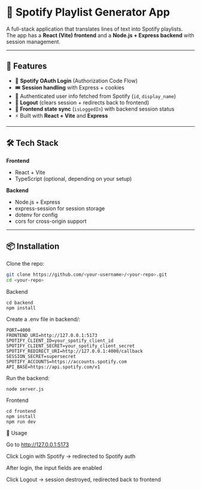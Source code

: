 # 🎵 Spotify Playlist Generator App  

A full-stack application that translates lines of text into Spotify playlists.  
The app has a **React (Vite) frontend** and a **Node.js + Express backend** with session management.  

---

## 🚀 Features
- 🔑 **Spotify OAuth Login** (Authorization Code Flow)  
- 🎟️ **Session handling** with Express + cookies  
- 👤 Authenticated user info fetched from Spotify (`id`, `display_name`)  
- 🚪 **Logout** (clears session + redirects back to frontend)  
- 🔄 **Frontend state sync** (`isLoggedIn`) with backend session status  
- ⚡ Built with **React + Vite** and **Express**  

---

## 🛠️ Tech Stack
**Frontend**
- React + Vite  
- TypeScript (optional, depending on your setup)  

**Backend**
- Node.js + Express  
- express-session for session storage  
- dotenv for config  
- cors for cross-origin support  

---

## 📦 Installation

Clone the repo:
```sh
git clone https://github.com/<your-username>/<your-repo>.git
cd <your-repo>
```

Backend
```
cd backend
npm install
```

Create a .env file in backend/:

```
PORT=4000
FRONTEND_URI=http://127.0.0.1:5173
SPOTIFY_CLIENT_ID=your_spotify_client_id
SPOTIFY_CLIENT_SECRET=your_spotify_client_secret
SPOTIFY_REDIRECT_URI=http://127.0.0.1:4000/callback
SESSION_SECRET=supersecret
SPOTIFY_ACCOUNTS=https://accounts.spotify.com
API_BASE=https://api.spotify.com/v1

```


Run the backend:

```
node server.js
```
Frontend
```
cd frontend
npm install
npm run dev 
```

🔑 Usage

Go to http://127.0.0.1:5173

Click Login with Spotify → redirected to Spotify auth

After login, the input fields are enabled

Click Logout → session destroyed, redirected back to frontend